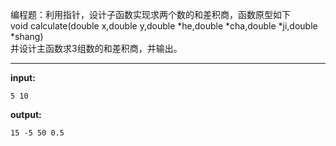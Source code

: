 编程题：利用指针，设计子函数实现求两个数的和差积商，函数原型如下  
void calculate(double x,double y,double *he,double *cha,double *ji,double *shang)  
并设计主函数求3组数的和差积商，并输出。
****
**input:**
```
5 10
```
**output:**
```
15 -5 50 0.5
```

